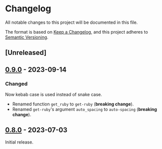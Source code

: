 # Changelog

All notable changes to this project will be documented in this file.

The format is based on [Keep a
Changelog](https://keepachangelog.com/en/1.0.0/), and this project adheres to
[Semantic Versioning](https://semver.org/spec/v2.0.0.html).

## [Unreleased]

## [0.9.0] - 2023-09-14

### Changed

Now kebab case is used instead of snake case.

- Renamed function `get_ruby` to `get-ruby` (**breaking change**).
- Renamed `get-ruby`'s argument `auto_spacing` to `auto-spacing` (**breaking
  change**).

## [0.8.0] - 2023-07-03

Initial release.

[0.9.0]: https://github.com/Andrew15-5/rubby/releases/tag/v0.9.0

[0.8.0]: https://github.com/Andrew15-5/rubby/releases/tag/v0.8.0
